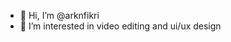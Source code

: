- 👋 Hi, I’m @arknfikri
- 👀 I’m interested in video editing and ui/ux design

<!---
arknfikri/arknfikri is a ✨ special ✨ repository because its `README.md` (this file) appears on your GitHub profile.
You can click the Preview link to take a look at your changes.
--->
